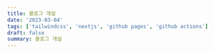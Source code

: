 ```yaml
---
title: 블로그 개설
date: '2023-03-04'
tags: ['tailwindcss', 'nextjs', 'github pages', 'github actions']
draft: false
summary: 블로그 개설
---
```


